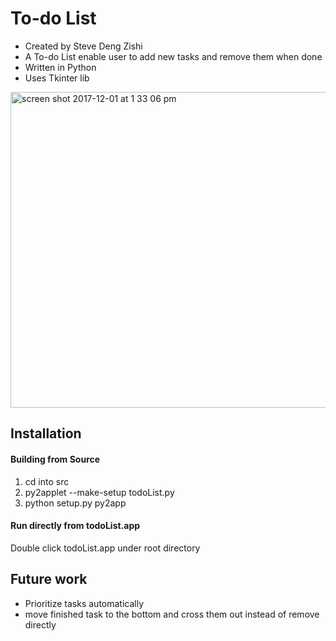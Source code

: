 # To-do List

* Created by Steve Deng Zishi 
* A To-do List enable user to add new tasks and remove them when done
* Written in Python
* Uses Tkinter lib

<img width="505" alt="screen shot 2017-12-01 at 1 33 06 pm" src="https://user-images.githubusercontent.com/15205433/33497542-42f9529c-d69c-11e7-96c6-4e93fe35c1aa.png">

## Installation

#### Building from Source
1. cd into src
2. py2applet --make-setup todoList.py
3. python setup.py py2app

#### Run directly from todoList.app
Double click todoList.app under root directory


## Future work

* Prioritize tasks automatically
* move finished task to the bottom and cross them out instead of remove directly

